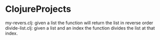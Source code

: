 # ClojureProjects
my-revers.clj: given a list the function will return the list in reverse order
divide-list.clj: given a list and an index the function divides the list at that index.
